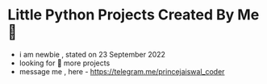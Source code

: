 # Little Python Projects Created By Me 🎉

- i am newbie , stated on 23 September 2022
- looking for 👀 more projects
- message me , here - https://telegram.me/princejaiswal_coder